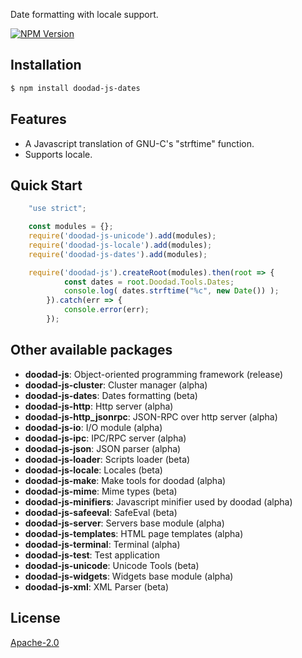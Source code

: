 Date formatting with locale support.

[![NPM Version][npm-image]][npm-url]
 
## Installation

```bash
$ npm install doodad-js-dates
```

## Features

  -  A Javascript translation of GNU-C's "strftime" function.
  -  Supports locale.

## Quick Start

```js
    "use strict";

    const modules = {};
	require('doodad-js-unicode').add(modules);
	require('doodad-js-locale').add(modules);
	require('doodad-js-dates').add(modules);

    require('doodad-js').createRoot(modules).then(root => {
			const dates = root.Doodad.Tools.Dates;
			console.log( dates.strftime("%c", new Date()) );
		}).catch(err => {
            console.error(err);
        });
```

## Other available packages

  - **doodad-js**: Object-oriented programming framework (release)
  - **doodad-js-cluster**: Cluster manager (alpha)
  - **doodad-js-dates**: Dates formatting (beta)
  - **doodad-js-http**: Http server (alpha)
  - **doodad-js-http_jsonrpc**: JSON-RPC over http server (alpha)
  - **doodad-js-io**: I/O module (alpha)
  - **doodad-js-ipc**: IPC/RPC server (alpha)
  - **doodad-js-json**: JSON parser (alpha)
  - **doodad-js-loader**: Scripts loader (beta)
  - **doodad-js-locale**: Locales (beta)
  - **doodad-js-make**: Make tools for doodad (alpha)
  - **doodad-js-mime**: Mime types (beta)
  - **doodad-js-minifiers**: Javascript minifier used by doodad (alpha)
  - **doodad-js-safeeval**: SafeEval (beta)
  - **doodad-js-server**: Servers base module (alpha)
  - **doodad-js-templates**: HTML page templates (alpha)
  - **doodad-js-terminal**: Terminal (alpha)
  - **doodad-js-test**: Test application
  - **doodad-js-unicode**: Unicode Tools (beta)
  - **doodad-js-widgets**: Widgets base module (alpha)
  - **doodad-js-xml**: XML Parser (beta)
  
## License

  [Apache-2.0][license-url]

[npm-image]: https://img.shields.io/npm/v/doodad-js-dates.svg
[npm-url]: https://npmjs.org/package/doodad-js-dates
[license-url]: http://opensource.org/licenses/Apache-2.0